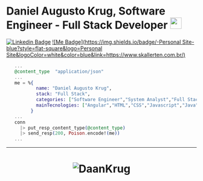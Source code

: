 # Daniel Augusto Krug, Software Engineer - Full Stack Developer <img src="https://github.com/TheDudeThatCode/TheDudeThatCode/blob/master/Assets/Mario_Hello_Big.gif" width="30px">

[![Linkedin Badge](https://img.shields.io/badge/-Linkedin-blue?style=flat-square&logo=Linkedin&logoColor=white&color=blue&link=https://www.linkedin.com/in/daniel-krug-427646b9/)](https://www.linkedin.com/in/daniel-krug-427646b9/)
[![Me Badge](https://img.shields.io/badge/-Personal Site-blue?style=flat-square&logo=Personal Site&logoColor=white&color=blue&link=https://www.skallerten.com.br/)](https://www.skallerten.com.br/)


```Elixir
   ...
   @content_type  "application/json"
   ...
   me = %{
           name: "Daniel Augusto Krug",
           stack: "Full Stack",
           categories: ["Software Engineer","System Analyst","Full Stack Developer"],
           mainTecnologies: ["Angular","HTML","CSS","Javascript","Java","PHP","Elixir","Elixir/Erlang/OTP","MySQL/Maria DB"]
         }
   ... 
   conn
     |> put_resp_content_type(@content_type)
     |> send_resp(200, Poison.encode!(me))
   ...
```
<hr>
<h1 align="center">
<img alt="DaanKrug" src="https://github-readme-stats.codestackr.vercel.app/api?username=DaanKrugs&show_icons=true&hide_border=true&theme=dark" />
</h1>
